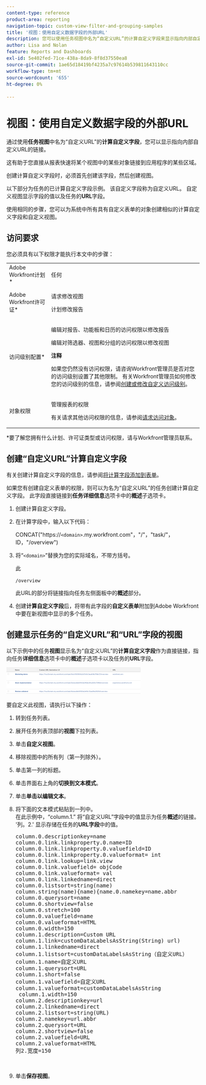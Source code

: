 ```yaml
---
content-type: reference
product-area: reporting
navigation-topic: custom-view-filter-and-grouping-samples
title: '视图：使用自定义数据字段的外部URL'
description: 您可以使用任务视图中名为“自定义URL”的计算自定义字段来显示指向内部自定义URL的链接。
author: Lisa and Nolan
feature: Reports and Dashboards
exl-id: 5e402fed-71ce-438a-8da9-8f8d37550ea8
source-git-commit: 1ae65d18419bf4235a7c97614b539811643110cc
workflow-type: tm+mt
source-wordcount: '655'
ht-degree: 0%

---
```


# 视图：使用自定义数据字段的外部URL

通过使用&#x200B;**任务视图**&#x200B;中名为“自定义URL”的&#x200B;**计算自定义字段**，您可以显示指向内部自定义URL的链接。

这有助于您直接从报表快速将某个视图中的某些对象链接到应用程序的某些区域。

创建计算自定义字段时，必须首先创建该字段，然后创建视图。

以下部分为任务的已计算自定义字段示例。 该自定义字段称为自定义URL。 自定义视图显示字段的值以及任务的&#x200B;**URL**&#x200B;字段。

使用相同的步骤，您可以为系统中所有具有自定义表单的对象创建相似的计算自定义字段和自定义视图。

## 访问要求

您必须具有以下权限才能执行本文中的步骤：

<table style="table-layout:auto"> 
 <col> 
 <col> 
 <tbody> 
  <tr> 
   <td role="rowheader">Adobe Workfront计划*</td> 
   <td> <p>任何</p> </td> 
  </tr> 
  <tr> 
   <td role="rowheader">Adobe Workfront许可证*</td> 
   <td> <p>请求修改视图 </p>
   <p>计划修改报告</p> </td> 
  </tr> 
  <tr> 
   <td role="rowheader">访问级别配置*</td> 
   <td> <p>编辑对报告、功能板和日历的访问权限以修改报告</p> <p>编辑对筛选器、视图和分组的访问权限以修改视图</p> <p><b>注释</b>

如果您仍然没有访问权限，请咨询Workfront管理员是否对您的访问级别设置了其他限制。 有关Workfront管理员如何修改您的访问级别的信息，请参阅<a href="../../../administration-and-setup/add-users/configure-and-grant-access/create-modify-access-levels.md" class="MCXref xref">创建或修改自定义访问级别</a>。</p> </td>
</tr>  
  <tr> 
   <td role="rowheader">对象权限</td> 
   <td> <p>管理报表的权限</p> <p>有关请求其他访问权限的信息，请参阅<a href="../../../workfront-basics/grant-and-request-access-to-objects/request-access.md" class="MCXref xref">请求访问对象</a>。</p> </td> 
  </tr> 
 </tbody> 
</table>

&#42;要了解您拥有什么计划、许可证类型或访问权限，请与Workfront管理员联系。

## 创建“自定义URL”计算自定义字段

有关创建计算自定义字段的信息，请参阅[将计算字段添加到表单](/help/quicksilver/administration-and-setup/customize-workfront/create-manage-custom-forms/form-designer/design-a-form/add-a-calculated-field.md)。

如果您有创建自定义表单的权限，则可以为名为“自定义URL”的任务创建计算自定义字段。 此字段直接链接到&#x200B;**任务详细信息**&#x200B;选项卡中的&#x200B;**概述**&#x200B;子选项卡。

1. 创建计算自定义字段。
1. 在计算字段中，输入以下代码：

   CONCAT(&quot;https://`<domain>`.my.workfront.com&quot;，&quot;/&quot;，&quot;task/&quot;，ID，&quot;/overview&quot;)

1. 将“`<domain>`”替换为您的实际域名，不带方括号。

   此

   ```
   /overview
   ```

   此URL的部分将链接指向任务左侧面板中的&#x200B;**概述**&#x200B;部分。

1. 创建&#x200B;**计算自定义字段**&#x200B;后，将带有此字段的&#x200B;**自定义表单**&#x200B;附加到Adobe Workfront中要在新视图中显示的多个任务。

## 创建显示任务的“自定义URL”和“URL”字段的视图

以下示例中的任务&#x200B;**视图**&#x200B;显示名为“自定义URL”的&#x200B;**计算自定义字段**&#x200B;作为直接链接，指向任务&#x200B;**详细信息**&#x200B;选项卡中的&#x200B;**概述**&#x200B;子选项卡以及任务的&#x200B;**URL**&#x200B;字段。

![](assets/task-view-with-custom-url-field-quicksilver-350x70.png)

要自定义此视图，请执行以下操作：

1. 转到任务列表。
1. 展开任务列表顶部的&#x200B;**视图**&#x200B;下拉列表。
1. 单击&#x200B;**自定义视图**。
1. 移除视图中的所有列（第一列除外）。
1. 单击第一列的标题。
1. 单击界面右上角的&#x200B;**切换到文本模式**。
1. 单击&#x200B;**单击以编辑文本**。
1. 将下面的文本模式粘贴到一列中。\
   在此示例中，“column.1.” 将“自定义URL”字段中的值显示为任务&#x200B;**概述**&#x200B;的链接。 &#39;列。2.&#39; 显示存储在任务的&#x200B;**URL字段**&#x200B;中的值。
   <pre>column.0.descriptionkey=name<br>column.0.link.linkproperty.0.name=ID<br>column.0.link.linkproperty.0.valuefield=ID<br>column.0.link.linkproperty.0.valueformat= int<br>column.0.link.lookup=link.view<br>column.0.link.valuefield= objCode<br>column.0.link.valueformat= val<br>column.0.link.linkedname=direct<br>column.0.listsort=string(name)<br>column.string(name){name){name.0.namekey=name.abbr<br>column.0.querysort=name<br>column.0.shortview=false<br>column.0.stretch=100<br>column.0.valuefield=name<br>column.0.valueformat=HTML<br>column.0.width=150<br>column.1.description=Custom URL<br>column.1.link=customDataLabelsAsString(String) url)<br>column.1.linkedname=direct<br>column.1.listsort=customDataLabelsAsString（自定义URL）<br>column.1.name=自定义URL<br>column.1.querysort=URL<br>column.1.short=false<br>column.1.valuefield=自定义URL<br>column.1.valueformat=customDataLabelsAsString<br> column.1.width=150<br>column.2.descriptionkey=url<br>column.2.linkedname=direct<br>column.2.listsort=string(URL)<br>column.2.namekey=url.abbr<br>column.2.querysort=URL<br>column.2.shortview=false<br>column.2.valuefield=URL<br>column.2.valueformat=HTML<br>列2.宽度=150<br><br><br></pre>

1. 单击&#x200B;**保存视图**。
